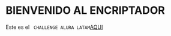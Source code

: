 # BIENVENIDO AL ENCRIPTADOR

Este es el ```` CHALLENGE ALURA LATAM````[AQUI](https://benjamintech86.github.io/Challenge_ALURA_emcriptador/)

